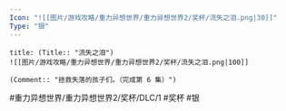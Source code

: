 ```yaml
---
Icon: "![[图片/游戏攻略/重力异想世界/重力异想世界2/奖杯/流失之泪.png|30]]"
Type: "银"
---
```

```ad-common-silver-trophy
title: (Title:: "流失之泪")
![[图片/游戏攻略/重力异想世界/重力异想世界2/奖杯/流失之泪.png|100]]

(Comment:: "拯救失落的孩子们。（完成第 6 集）")
```

#重力异想世界/重力异想世界2/奖杯/DLC/1 #奖杯 #银
